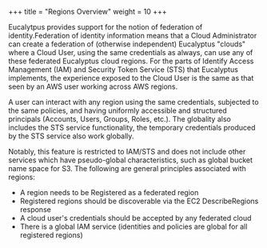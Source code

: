 +++
title = "Regions Overview"
weight = 10
+++

Eucalytpus provides support for the notion of federation of identity.Federation of identity information means that a Cloud Administrator can create a federation of (otherwise independent) Eucalyptus "clouds" where a Cloud User, using the same credentials as always, can use any of these federated Eucalyptus cloud regions. For the parts of Identify Access Management (IAM) and Security Token Service (STS) that Eucalyptus implements, the experience exposed to the Cloud User is the same as that seen by an AWS user working across AWS regions. 

A user can interact with any region using the same credentials, subjected to the same policies, and having uniformly accessible and structured principals (Accounts, Users, Groups, Roles, etc.). The globality also includes the STS service functionality, the temporary credentials produced by the STS service also work globally. 

Notably, this feature is restricted to IAM/STS and does not include other services which have pseudo-global characteristics, such as global bucket name space for S3. The following are general principles associated with regions: 

* A region needs to be Registered as a federated region 
* Registered regions should be discoverable via the EC2 DescribeRegions response 
* A cloud user's credentials should be accepted by any federated cloud 
* There is a global IAM service (identities and policies are global for all registered regions) 




